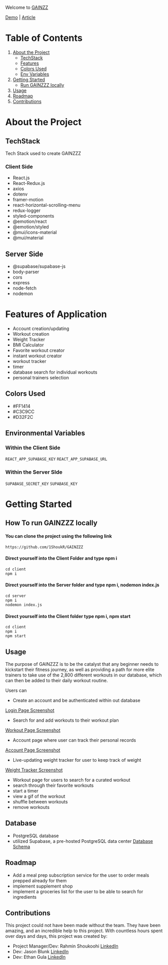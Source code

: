 Welcome to [GAINZZ](https://gainzzz-le8liei9e-1shoukr.vercel.app/)


[Demo](https://www.youtube.com/watch?v=jgOdi9Fryrs) | [Article](https://medium.com/@rahminshoukoohi/gym-bro-ed48a4258024)

# Table of Contents
1. [About the Project](#about-the-project)
    - [TechStack](#techstack)
    - [Features](#features)
    - [Colors Used](#colors-used)
    - [Env Variables](#environmental-variables)
2. [Getting Started](#getting-started)
    - [Run GAINZZZ locally](#how-to-run-gainzzz-locally)
3. [Usage](#usage)
4. [Roadmap](#roadmap)
5. [Contributions](#contributions)


# About the Project

## TechStack
Tech Stack used to create GAINZZZ
### Client Side
 - React.js
 - React-Redux.js
 - axios
 - dotenv
 - framer-motion
 - react-horizontal-scrolling-menu
 - redux-logger
 - styled-components
 - @emotion/react
 - @emotion/styled
 - @mui/icons-material
 - @mui/material

## Server Side
 - @supabase/supabase-js
 - body-parser
 - cors
 - express
 - node-fetch
 - nodemon


# Features of Application
 - Account creation/updating
 - Workout creation 
 - Weight Tracker
 - BMI Calculator
 - Favorite workout creator
 - instant workout creator
 - workout tracker
 - timer
 - database search for individual workouts
 - personal trainers selection




## Colors Used

- #FF1414
- #C3C9CC
- #D32F2C





## Environmental Variables

### Within the Client Side
```REACT_APP_SUPABASE_KEY```
```REACT_APP_SUPABASE_URL```

### Within the Server SIde
```SUPABASE_SECRET_KEY```
```SUPABASE_KEY```



# Getting Started
## How To run GAINZZZ locally
#### You can clone the project using the following link

```https://github.com/1ShoukR/GAINZZZ```

#### Direct yourself into the Client Folder and type npm i

```cd client```
<br>
```npm i```

#### Direct yourself into the Server folder and type npm i, nodemon index.js

```cd server```
<br>
```npm i```
<br>
```nodemon index.js```

#### Direct yourself into the Client folder type npm i, npm start

```cd client```
<br>
```npm i```
<br>
```npm start```

## Usage

The purpose of GAINZZZ is to be the catalyst that any beginner needs to kickstart their fitness journey, as well as providing a path for more elite trainers to take use of the 2,800 different workouts in our database, which can then be added to their daily workout routine. 



Users can
- Create an account and be authenticated within out database

[Login Page Screenshot](/client/src/assets/loginPageScreenshot.PNG)
- Search for and add workouts to their workout plan

[Workout Page Screenshot](/client/src/assets/workoutPage2.png)
- Account page where user can track their personal records

[Account Page Screenshot](/client//src/assets/account.PNG)
- Live-updating weight tracker for user to keep track of weight

[Weight Tracker Screenshot](/client/src/assets/weightTracker.PNG)
- Workout page for users to search for a curated workout 
- search through their favorite workouts 
- start a timer
- view a gif of the workout
- shuffle between workouts
- remove workouts

## Database

- PostgreSQL database
- utilized Supabase, a pre-hosted PostgreSQL data center
[Database Schema](./client/src/assets/databaseSchema.PNG)


## Roadmap

- Add a meal prep subscription service for the user to order meals prepped already for them
- implement supplement shop
- implement a groceries list for the user to be able to search for ingredients 


## Contributions

This project could not have been made without the team. They have been amazing, and an incredible help to this project. With countless hours spent over days and days, this project was created by: 

- Project Manager/Dev: Rahmin Shoukoohi [LinkedIn](https://www.linkedin.com/in/rahmin-shoukoohi-155855235/)
- Dev: Jason Blunk [LinkedIn](https://www.linkedin.com/in/jasonblunck/)
- Dev: Ethan Gula [LinkedIn](https://www.linkedin.com/in/ethan-gula-222718177/)